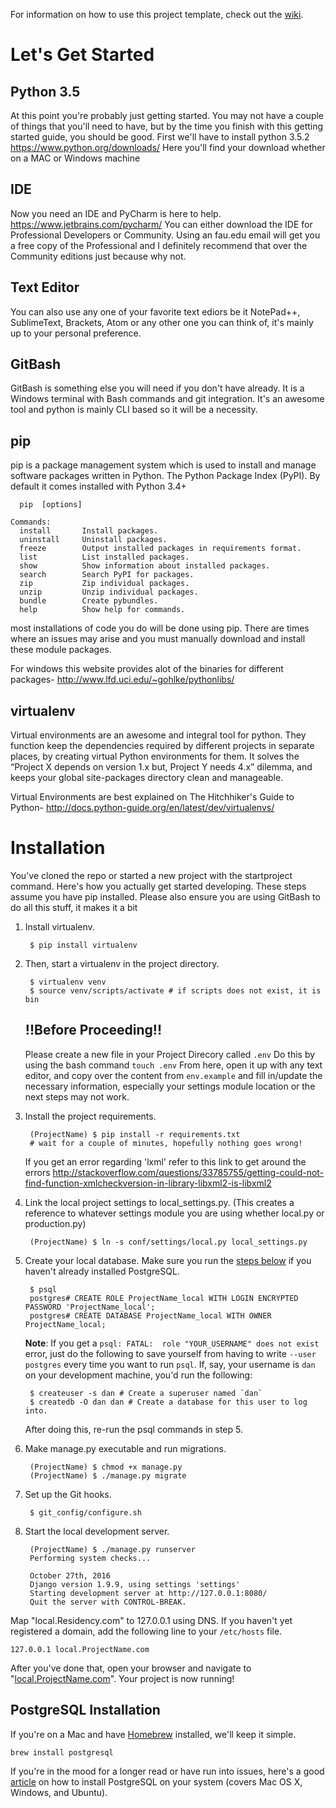For information on how to use this project template, check out the [wiki](https://github.com/lionheart/django-template/wiki/Django-1.9).

Let's Get Started
=================

## Python 3.5
At this point you're probably just getting started. You may not have a couple of things that you'll need to have, but by the time you finish with this getting started guide, 
you should be good. First we'll have to install python 3.5.2
https://www.python.org/downloads/
Here you'll find your download whether on a MAC or Windows machine

## IDE
Now you need an IDE and PyCharm is here to help.
https://www.jetbrains.com/pycharm/
You can either download the IDE for Professional Developers or Community. Using an fau.edu email will get you a free copy of the Professional and
I definitely recommend that over the Community editions just because why not.

## Text Editor
You can also use any one of your favorite text ediors be it NotePad++, SublimeText, Brackets, Atom or any other one you can think of, it's mainly
up to your personal preference.

## GitBash
GitBash is something else you will need if you don't have already. It is a Windows terminal with Bash commands and git integration. It's an awesome
tool and python is mainly CLI based so it will be a necessity.

## pip
pip is a package management system which is used to install and manage software packages written in Python. The Python Package Index (PyPI). By default it comes installed with Python 3.4+

```Usage:
  pip  [options]

Commands:
  install       Install packages.
  uninstall     Uninstall packages.
  freeze        Output installed packages in requirements format.
  list          List installed packages.
  show          Show information about installed packages.
  search        Search PyPI for packages.
  zip           Zip individual packages.
  unzip         Unzip individual packages.
  bundle        Create pybundles.
  help          Show help for commands.
  ```

most installations of code you do will be done using pip. There are times where an issues may arise and you must manually download and install these module packages.

For windows this website provides alot of the binaries for different packages-
http://www.lfd.uci.edu/~gohlke/pythonlibs/

## virtualenv
Virtual environments are an awesome and integral tool for python. They function keep the dependencies required by different projects in separate places, by creating virtual Python environments for them.  It solves the “Project X depends on version 1.x but, Project Y needs 4.x” dilemma, and keeps your global site-packages directory clean and manageable.

Virtual Environments are best explained on The Hitchhiker's Guide to Python-
http://docs.python-guide.org/en/latest/dev/virtualenvs/


Installation
============

You've cloned the repo or started a new project with the startproject command. Here's how you actually get started developing. These steps assume you have pip installed. Please also ensure you are using GitBash to do all this stuff, it makes it a bit

1. Install virtualenv.

        $ pip install virtualenv

2. Then, start a virtualenv in the project directory.

        $ virtualenv venv
        $ source venv/scripts/activate # if scripts does not exist, it is bin
    ## !!Before Proceeding!!
    Please create a new file in your Project Direcory called 
        `.env`
    Do this by using the bash command
        `touch .env`
    From here, open it up with any text editor, and copy over the content from `env.example`
    and fill in/update the necessary information, especially your settings module location
    or the next steps may not work.

3. Install the project requirements.

        (ProjectName) $ pip install -r requirements.txt
        # wait for a couple of minutes, hopefully nothing goes wrong!

    If you get an error regarding 'lxml' refer to this link to get around the errors
    http://stackoverflow.com/questions/33785755/getting-could-not-find-function-xmlcheckversion-in-library-libxml2-is-libxml2

4. Link the local project settings to local_settings.py. (This creates a reference to whatever settings module you are using whether local.py or production.py)

        (ProjectName) $ ln -s conf/settings/local.py local_settings.py

5. Create your local database. Make sure you run the [steps below](#postgresql-installation) if you haven't already installed PostgreSQL.

        $ psql
        postgres# CREATE ROLE ProjectName_local WITH LOGIN ENCRYPTED PASSWORD 'ProjectName_local';
        postgres# CREATE DATABASE ProjectName_local WITH OWNER ProjectName_local;

    **Note**: If you get a `psql: FATAL:  role "YOUR_USERNAME" does not exist` error, just do the following to save yourself from having to write `--user postgres` every time you want to run `psql`. If, say, your username is `dan` on your development machine, you'd run the following:

        $ createuser -s dan # Create a superuser named `dan`
        $ createdb -O dan dan # Create a database for this user to log into.

    After doing this, re-run the psql commands in step 5.

6. Make manage.py executable and run migrations.

        (ProjectName) $ chmod +x manage.py
        (ProjectName) $ ./manage.py migrate

7. Set up the Git hooks.

        $ git_config/configure.sh

8. Start the local development server.

        (ProjectName) $ ./manage.py runserver
        Performing system checks...

        October 27th, 2016
        Django version 1.9.9, using settings 'settings'
        Starting development server at http://127.0.0.1:8080/
        Quit the server with CONTROL-BREAK.

Map "local.Residency.com" to 127.0.0.1 using DNS. If you haven't yet registered a domain, add the following line to your `/etc/hosts` file.

    127.0.0.1 local.ProjectName.com

After you've done that, open your browser and navigate to "[local.ProjectName.com](http://local.ProjectName.com)". Your project is now running!

PostgreSQL Installation
-----------------------

If you're on a Mac and have [Homebrew](https://github.com/homebrew/homebrew) installed, we'll keep it simple.

    brew install postgresql

If you're in the mood for a longer read or have run into issues, here's a good [article](https://www.codefellows.org/blog/three-battle-tested-ways-to-install-postgresql) on how to install PostgreSQL on your system (covers Mac OS X, Windows, and Ubuntu).
